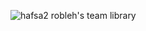 
![hafsa2 robleh's team library](https://github.com/user-attachments/assets/3949455d-5adc-459f-84ad-94625d098465)


